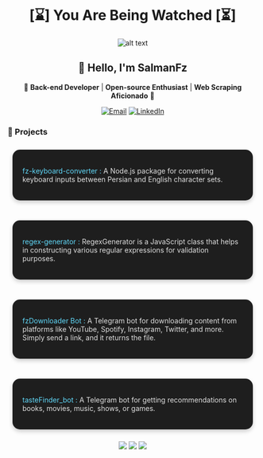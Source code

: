 <div align="center">

# [⌛️] You Are Being Watched [⏳]

![alt text](https://github.com/SlmnFz/SlmnFz/blob/main/3x23.gif)

## 👋 Hello, I'm SalmanFz

🚀 **Back-end Developer** | **Open-source Enthusiast** | **Web Scraping Aficionado** 🚀

<p align="center">
  <a href="mailto:salmanfz1681@gmail.com"><img src="https://img.shields.io/badge/Email-%23E4405F.svg?&style=for-the-badge&logo=gmail&logoColor=white" alt="Email"/></a>
  <a href="https://www.linkedin.com/in/SalmanFz" target="_blank"><img src="https://img.shields.io/badge/LinkedIn-%230077B5.svg?&style=for-the-badge&logo=linkedin&logoColor=white" alt="LinkedIn"/></a>
</p>

<div align="left">
  <h3>💼 Projects</h3>
<div style="display: flex; justify-content: center; gap: 20px; flex-wrap: wrap;">
  
  <!-- Project Card 1 -->
  <div style="flex: 1; min-width: 300px; background-color: #1e1e1e; border-radius: 15px; padding: 20px; margin: 10px; box-shadow: 0 4px 8px rgba(0, 0, 0, 0.2); transition: transform 0.3s;">
    <p style="color: #61dafb;"><a href="https://www.npmjs.com/package/fz-keyboard-converter" style="text-decoration: none; color: #61dafb;">fz-keyboard-converter</a> : <span style="color: #e0e0e0;">A Node.js package for converting keyboard inputs between Persian and English character sets.</span></p>
  </div>

  <!-- Project Card 2 -->
  <div style="flex: 1; min-width: 300px; background-color: #1e1e1e; border-radius: 15px; padding: 20px; margin: 10px; box-shadow: 0 4px 8px rgba(0, 0, 0, 0.2); transition: transform 0.3s;">
    <p style="color: #61dafb;"><a href="https://www.npmjs.com/package/fz-regex-generator" style="text-decoration: none; color: #61dafb;">regex-generator</a> : <span style="color: #e0e0e0;">RegexGenerator is a JavaScript class that helps in constructing various regular expressions for validation purposes.</span></p>
  </div>

  <!-- Project Card 3 -->
  <div style="flex: 1; min-width: 300px; background-color: #1e1e1e; border-radius: 15px; padding: 20px; margin: 10px; box-shadow: 0 4px 8px rgba(0, 0, 0, 0.2); transition: transform 0.3s;">
    <p style="color: #61dafb;"><a href="https://t.me/fzDownloader_bot" style="text-decoration: none; color: #61dafb;">fzDownloader Bot</a> : <span style="color: #e0e0e0;">A Telegram bot for downloading content from platforms like YouTube, Spotify, Instagram, Twitter, and more. Simply send a link, and it returns the file.</span></p>
  </div>
  
  <!-- Project Card 4 -->
  <div style="flex: 1; min-width: 300px; background-color: #1e1e1e; border-radius: 15px; padding: 20px; margin: 10px; box-shadow: 0 4px 8px rgba(0, 0, 0, 0.2); transition: transform 0.3s;">
    <p style="color: #61dafb;"><a href="https://t.me/TasteFind_bot" style="text-decoration: none; color: #61dafb;">tasteFinder_bot</a> : <span style="color: #e0e0e0;">A Telegram bot for getting recommendations on books, movies, music, shows, or games.</span></p>
  </div>
  
</div>
</div>



<p align="center">
  <img src="https://img.shields.io/badge/Node.js-339933?style=for-the-badge&logo=nodedotjs&logoColor=white" />
  <img src="https://img.shields.io/badge/Golang-00ADD8?style=for-the-badge&logo=go&logoColor=white" />
  <img src="https://img.shields.io/badge/Python-3776AB?style=for-the-badge&logo=python&logoColor=white" />
</p>

</div>
